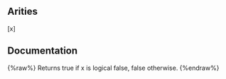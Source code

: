 ## Arities
[x]

## Documentation
{%raw%}
Returns true if x is logical false, false otherwise.
{%endraw%}
